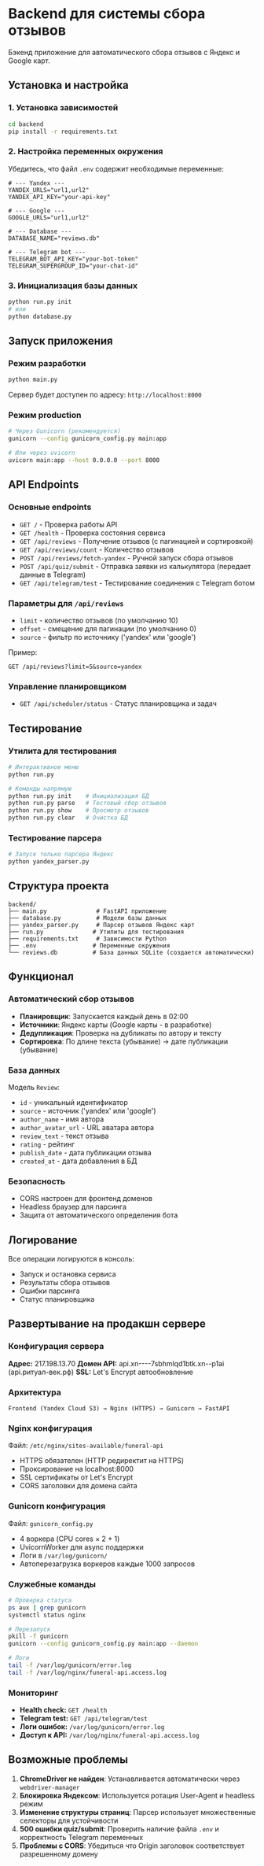 # Backend для системы сбора отзывов

Бэкенд приложение для автоматического сбора отзывов с Яндекс и Google карт.

## Установка и настройка

### 1. Установка зависимостей

```bash
cd backend
pip install -r requirements.txt
```

### 2. Настройка переменных окружения

Убедитесь, что файл `.env` содержит необходимые переменные:

```env
# --- Yandex ---
YANDEX_URLS="url1,url2"
YANDEX_API_KEY="your-api-key"

# --- Google ---
GOOGLE_URLS="url1,url2"

# --- Database ---
DATABASE_NAME="reviews.db"

# --- Telegram bot ---
TELEGRAM_BOT_API_KEY="your-bot-token"
TELEGRAM_SUPERGROUP_ID="your-chat-id"
```

### 3. Инициализация базы данных

```bash
python run.py init
# или
python database.py
```

## Запуск приложения

### Режим разработки

```bash
python main.py
```

Сервер будет доступен по адресу: `http://localhost:8000`

### Режим production

```bash
# Через Gunicorn (рекомендуется)
gunicorn --config gunicorn_config.py main:app

# Или через uvicorn
uvicorn main:app --host 0.0.0.0 --port 8000
```

## API Endpoints

### Основные endpoints

- `GET /` - Проверка работы API
- `GET /health` - Проверка состояния сервиса
- `GET /api/reviews` - Получение отзывов (с пагинацией и сортировкой)
- `GET /api/reviews/count` - Количество отзывов
- `POST /api/reviews/fetch-yandex` - Ручной запуск сбора отзывов
- `POST /api/quiz/submit` - Отправка заявки из калькулятора (передает данные в Telegram)
- `GET /api/telegram/test` - Тестирование соединения с Telegram ботом

### Параметры для `/api/reviews`

- `limit` - количество отзывов (по умолчанию 10)
- `offset` - смещение для пагинации (по умолчанию 0)
- `source` - фильтр по источнику ('yandex' или 'google')

Пример:
```
GET /api/reviews?limit=5&source=yandex
```

### Управление планировщиком

- `GET /api/scheduler/status` - Статус планировщика и задач

## Тестирование

### Утилита для тестирования

```bash
# Интерактивное меню
python run.py

# Команды напрямую
python run.py init    # Инициализация БД
python run.py parse   # Тестовый сбор отзывов
python run.py show    # Просмотр отзывов
python run.py clear   # Очистка БД
```

### Тестирование парсера

```bash
# Запуск только парсера Яндекс
python yandex_parser.py
```

## Структура проекта

```
backend/
├── main.py              # FastAPI приложение
├── database.py          # Модели базы данных
├── yandex_parser.py     # Парсер отзывов Яндекс карт
├── run.py              # Утилиты для тестирования
├── requirements.txt     # Зависимости Python
├── .env                # Переменные окружения
└── reviews.db          # База данных SQLite (создается автоматически)
```

## Функционал

### Автоматический сбор отзывов

- **Планировщик**: Запускается каждый день в 02:00
- **Источники**: Яндекс карты (Google карты - в разработке)
- **Дедупликация**: Проверка на дубликаты по автору и тексту
- **Сортировка**: По длине текста (убывание) → дате публикации (убывание)

### База данных

Модель `Review`:
- `id` - уникальный идентификатор
- `source` - источник ('yandex' или 'google')
- `author_name` - имя автора
- `author_avatar_url` - URL аватара автора
- `review_text` - текст отзыва
- `rating` - рейтинг
- `publish_date` - дата публикации отзыва
- `created_at` - дата добавления в БД

### Безопасность

- CORS настроен для фронтенд доменов
- Headless браузер для парсинга
- Защита от автоматического определения бота

## Логирование

Все операции логируются в консоль:
- Запуск и остановка сервиса
- Результаты сбора отзывов
- Ошибки парсинга
- Статус планировщика

## Развертывание на продакшн сервере

### Конфигурация сервера

**Адрес:** 217.198.13.70
**Домен API:** api.xn----7sbhmlqd1btk.xn--p1ai (api.ритуал-век.рф)
**SSL:** Let's Encrypt автообновление

### Архитектура

```
Frontend (Yandex Cloud S3) → Nginx (HTTPS) → Gunicorn → FastAPI
```

### Nginx конфигурация

Файл: `/etc/nginx/sites-available/funeral-api`
- HTTPS обязателен (HTTP редиректит на HTTPS)
- Проксирование на localhost:8000
- SSL сертификаты от Let's Encrypt
- CORS заголовки для домена сайта

### Gunicorn конфигурация

Файл: `gunicorn_config.py`
- 4 воркера (CPU cores × 2 + 1)
- UvicornWorker для async поддержки
- Логи в `/var/log/gunicorn/`
- Автоперезагрузка воркеров каждые 1000 запросов

### Служебные команды

```bash
# Проверка статуса
ps aux | grep gunicorn
systemctl status nginx

# Перезапуск
pkill -f gunicorn
gunicorn --config gunicorn_config.py main:app --daemon

# Логи
tail -f /var/log/gunicorn/error.log
tail -f /var/log/nginx/funeral-api.access.log
```

### Мониторинг

- **Health check:** `GET /health`
- **Telegram test:** `GET /api/telegram/test`
- **Логи ошибок:** `/var/log/gunicorn/error.log`
- **Доступ к API:** `/var/log/nginx/funeral-api.access.log`

## Возможные проблемы

1. **ChromeDriver не найден**: Устанавливается автоматически через `webdriver-manager`
2. **Блокировка Яндексом**: Используется ротация User-Agent и headless режим
3. **Изменение структуры страниц**: Парсер использует множественные селекторы для устойчивости
4. **500 ошибки quiz/submit**: Проверить наличие файла `.env` и корректность Telegram переменных
5. **Проблемы с CORS**: Убедиться что Origin заголовок соответствует разрешенному домену